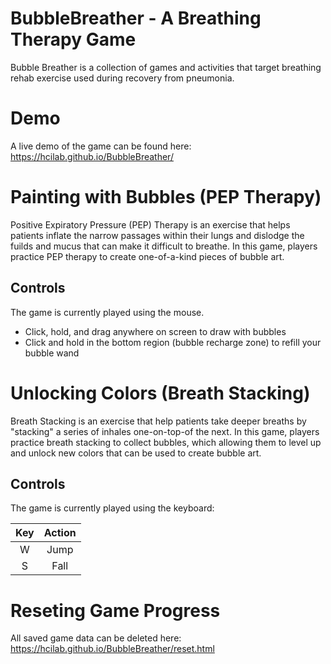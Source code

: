# BubbleBreather - A Breathing Therapy Game

Bubble Breather is a collection of games and activities that target breathing rehab exercise used during recovery from pneumonia.

# Demo

A live demo of the game can be found here: https://hcilab.github.io/BubbleBreather/


# Painting with Bubbles (PEP Therapy)

Positive Expiratory Pressure (PEP) Therapy is an exercise that helps patients inflate the narrow passages within their lungs and dislodge the fuilds and mucus that can make it difficult to breathe. In this game, players practice PEP therapy to create one-of-a-kind pieces of bubble art.


## Controls

The game is currently played using the mouse. 

- Click, hold, and drag anywhere on screen to draw with bubbles
- Click and hold in the bottom region (bubble recharge zone) to refill your bubble wand


# Unlocking Colors (Breath Stacking)

Breath Stacking is an exercise that help patients take deeper breaths by "stacking" a series of inhales one-on-top-of the next. In this game, players practice breath stacking to collect bubbles, which allowing them to level up and unlock new colors that can be used to create bubble art.

## Controls

The game is currently played using the keyboard:

|Key  |Action|
|:---:|:----:|
|W    |Jump  |
|S    |Fall  |


# Reseting Game Progress

All saved game data can be deleted here: https://hcilab.github.io/BubbleBreather/reset.html




 
